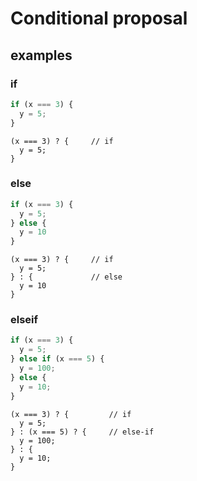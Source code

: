 
# Conditional proposal

## examples

### if

```js
if (x === 3) {
  y = 5;
}
```

```
(x === 3) ? {     // if
  y = 5;
}
```

### else


```js
if (x === 3) {
  y = 5;
} else {
  y = 10
}
```

```
(x === 3) ? {     // if
  y = 5;
} : {             // else
  y = 10
}
```

### elseif

```js
if (x === 3) {
  y = 5;
} else if (x === 5) {
  y = 100;
} else {
  y = 10;
}
```

```
(x === 3) ? {         // if
  y = 5;
} : (x === 5) ? {     // else-if
  y = 100;
} : {
  y = 10;
}
```


